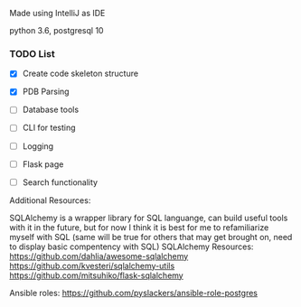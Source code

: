 Made using IntelliJ as IDE

python 3.6, postgresql 10

### TODO List
-[X] Create code skeleton structure

-[X] PDB Parsing

-[ ] Database tools

-[ ] CLI for testing

-[ ] Logging

-[ ] Flask page

-[ ] Search functionality


Additional Resources:

 SQLAlchemy is a wrapper library for SQL languange, can build useful tools with it in the future, but for now I think it is best for me to refamiliarize myself with SQL (same will be true for others that may get brought on, need to display basic compentency with SQL)
 SQLAlchemy Resources:
 https://github.com/dahlia/awesome-sqlalchemy
 https://github.com/kvesteri/sqlalchemy-utils
 https://github.com/mitsuhiko/flask-sqlalchemy


 Ansible roles:
 https://github.com/pyslackers/ansible-role-postgres

